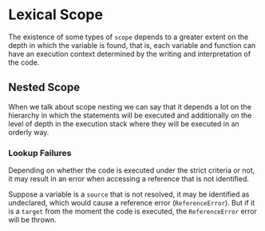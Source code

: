 # Lexical Scope

The existence of some types of `scope` depends to a greater extent on the depth in which the variable is found, that is, each variable and function can have an execution context determined by the writing and interpretation of the code.

## Nested Scope

When we talk about scope nesting we can say that it depends a lot on the hierarchy in which the statements will be executed and additionally on the level of depth in the execution stack where they will be executed in an orderly way.

### Lookup Failures

Depending on whether the code is executed under the strict criteria or not, it may result in an error when accessing a reference that is not identified.

Suppose a variable is a `source` that is not resolved, it may be identified as undeclared, which would cause a reference error (`ReferenceError`). But if it is a `target` from the moment the code is executed, the `ReferenceError` error will be thrown.
